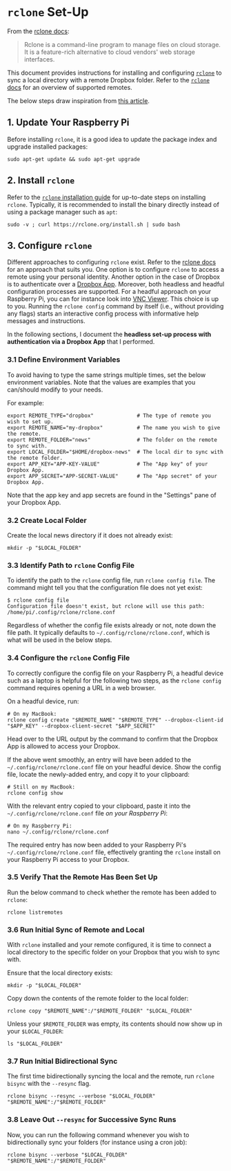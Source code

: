 # `rclone` Set-Up

From the [rclone docs](https://rclone.org):

> Rclone is a command-line program to manage files on cloud storage. It is a feature-rich alternative to cloud vendors' web storage interfaces.

This document provides instructions for installing and configuring [`rclone`](https://rclone.org) to sync a local directory with a remote Dropbox folder. Refer to the [`rclone` docs](https://rclone.org/overview) for an overview of supported remotes.

The below steps draw inspiration from [this article](https://howchoo.com/pi/how-to-install-dropbox-on-a-raspberry-pi).

## 1. Update Your Raspberry Pi

Before installing `rclone`, it is a good idea to update the package index and upgrade installed packages:

```shell
sudo apt-get update && sudo apt-get upgrade
```

## 2. Install `rclone`

Refer to the [`rclone` installation guide](https://rclone.org/install) for up-to-date steps on installing `rclone`. Typically, it is recommended to install the binary directly instead of using a package manager such as `apt`:

```shell
sudo -v ; curl https://rclone.org/install.sh | sudo bash
```

## 3. Configure `rclone`

Different approaches to configuring `rclone` exist. Refer to the [rclone docs](https://rclone.org/dropbox) for an approach that suits you. One option is to configure `rclone` to access a remote using your personal identity. Another option in the case of Dropbox is to authenticate over a [Dropbox App](https://rclone.org/dropbox/#get-your-own-dropbox-app-id). Moreover, both headless and headful configuration processes are supported. For a headful approach on your Raspberry Pi, you can for instance look into [VNC Viewer](https://www.realvnc.com/en/connect/download/viewer). This choice is up to you. Running the `rclone config` command by itself (i.e., without providing any flags) starts an interactive config process with informative help messages and instructions.

In the following sections, I document the **headless set-up process with authentication via a Dropbox App** that I performed.

### 3.1 Define Environment Variables

To avoid having to type the same strings multiple times, set the below environment variables. Note that the values are examples that you can/should modify to your needs.

For example:

```shell
export REMOTE_TYPE="dropbox"              # The type of remote you wish to set up.
export REMOTE_NAME="my-dropbox"           # The name you wish to give the remote.
export REMOTE_FOLDER="news"               # The folder on the remote to sync with.
export LOCAL_FOLDER="$HOME/dropbox-news"  # The local dir to sync with the remote folder.
export APP_KEY="APP-KEY-VALUE"            # The "App key" of your Dropbox App.
export APP_SECRET="APP-SECRET-VALUE"      # The "App secret" of your Dropbox App.
```

Note that the app key and app secrets are found in the "Settings" pane of your Dropbox App.

### 3.2 Create Local Folder

Create the local news directory if it does not already exist:

```shell
mkdir -p "$LOCAL_FOLDER"
```

### 3.3 Identify Path to `rclone` Config File

To identify the path to the `rclone` config file, run `rclone config file`. The command might tell you that the configuration file does not yet exist:

```shell
$ rclone config file
Configuration file doesn't exist, but rclone will use this path:
/home/pi/.config/rclone/rclone.conf
```

Regardless of whether the config file exists already or not, note down the file path. It typically defaults to `~/.config/rclone/rclone.conf`, which is what will be used in the below steps.

### 3.4 Configure the `rclone` Config File

To correctly configure the config file on your Raspberry Pi, a headful device such as a laptop is helpful for the following two steps, as the `rclone config` command requires opening a URL in a web browser.

On a headful device, run:

```shell
# On my MacBook:
rclone config create "$REMOTE_NAME" "$REMOTE_TYPE" --dropbox-client-id "$APP_KEY" --dropbox-client-secret "$APP_SECRET"
```

Head over to the URL output by the command to confirm that the Dropbox App is allowed to access your Dropbox.

If the above went smoothly, an entry will have been added to the `~/.config/rclone/rclone.conf` file on your headful device. Show the config file, locate the newly-added entry, and copy it to your clipboard:

```shell
# Still on my MacBook:
rclone config show
```

With the relevant entry copied to your clipboard, paste it into the `~/.config/rclone/rclone.conf` file *on your Raspberry Pi*:

```shell
# On my Raspberry Pi:
nano ~/.config/rclone/rclone.conf
```

The required entry has now been added to your Raspberry Pi's `~/.config/rclone/rclone.conf` file, effectively granting the `rclone` install on your Raspberry Pi access to your Dropbox.

### 3.5 Verify That the Remote Has Been Set Up

Run the below command to check whether the remote has been added to `rclone`:

```shell
rclone listremotes
```

### 3.6 Run Initial Sync of Remote and Local

With `rclone` installed and your remote configured, it is time to connect a local directory to the specific folder on your Dropbox that you wish to sync with.

Ensure that the local directory exists:

```shell
mkdir -p "$LOCAL_FOLDER"
```

Copy down the contents of the remote folder to the local folder:

```shell
rclone copy "$REMOTE_NAME":/"$REMOTE_FOLDER" "$LOCAL_FOLDER"
```

Unless your `$REMOTE_FOLDER` was empty, its contents should now show up in your `$LOCAL_FOLDER`:

```shell
ls "$LOCAL_FOLDER"
```

### 3.7 Run Initial Bidirectional Sync

The first time bidirectionally syncing the local and the remote, run `rclone bisync` with the `--resync` flag.

```shell
rclone bisync --resync --verbose "$LOCAL_FOLDER" "$REMOTE_NAME":/"$REMOTE_FOLDER"
```

### 3.8 Leave Out `--resync` for Successive Sync Runs

Now, you can run the following command whenever you wish to bidirectionally sync your folders (for instance using a cron job):

```shell
rclone bisync --verbose "$LOCAL_FOLDER" "$REMOTE_NAME":/"$REMOTE_FOLDER"
```
